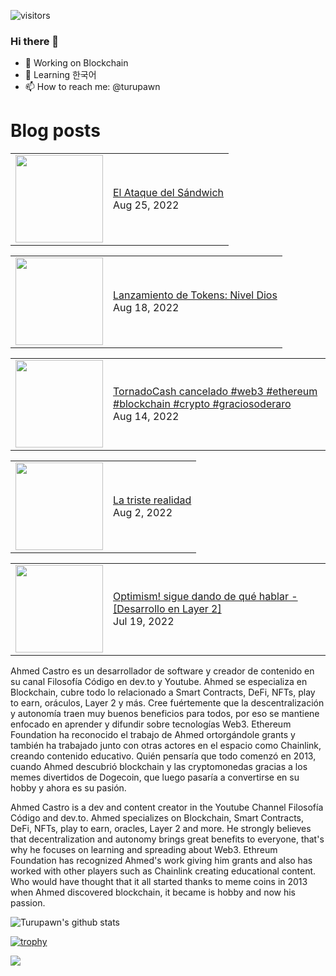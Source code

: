 ![visitors](https://visitor-badge.glitch.me/badge?page_id=turupawn.turupawn)

### Hi there 👋

- 🔭 Working on Blockchain
- 🌱 Learning 한국어
- 📫 How to reach me: @turupawn

# Blog posts

<!-- BLOG-POST-LIST:START --><table><tr><td><a href="https://www.youtube.com/watch?v=EWcEt_vEZcU"><img width="140px" src="https://i.ytimg.com/vi/EWcEt_vEZcU/mqdefault.jpg"></a></td>
<td><a href="https://www.youtube.com/watch?v=EWcEt_vEZcU">El Ataque del Sándwich</a><br/>Aug 25, 2022</td></tr></table>
<table><tr><td><a href="https://www.youtube.com/watch?v=FPto5N14bVA"><img width="140px" src="https://i.ytimg.com/vi/FPto5N14bVA/mqdefault.jpg"></a></td>
<td><a href="https://www.youtube.com/watch?v=FPto5N14bVA">Lanzamiento de Tokens: Nivel Dios</a><br/>Aug 18, 2022</td></tr></table>
<table><tr><td><a href="https://www.youtube.com/watch?v=ULQ-gnOiYW4"><img width="140px" src="https://i.ytimg.com/vi/ULQ-gnOiYW4/mqdefault.jpg"></a></td>
<td><a href="https://www.youtube.com/watch?v=ULQ-gnOiYW4">TornadoCash cancelado #web3 #ethereum #blockchain #crypto #graciosoderaro</a><br/>Aug 14, 2022</td></tr></table>
<table><tr><td><a href="https://www.youtube.com/watch?v=GqK1j6IU6nQ"><img width="140px" src="https://i.ytimg.com/vi/GqK1j6IU6nQ/mqdefault.jpg"></a></td>
<td><a href="https://www.youtube.com/watch?v=GqK1j6IU6nQ">La triste realidad</a><br/>Aug 2, 2022</td></tr></table>
<table><tr><td><a href="https://www.youtube.com/watch?v=6F3KnbeQj9o"><img width="140px" src="https://i.ytimg.com/vi/6F3KnbeQj9o/mqdefault.jpg"></a></td>
<td><a href="https://www.youtube.com/watch?v=6F3KnbeQj9o">Optimism! sigue dando de qué hablar - [Desarrollo en Layer 2]</a><br/>Jul 19, 2022</td></tr></table>
<!-- BLOG-POST-LIST:END -->

<!-- YOUTUBE:START -->
<!-- YOUTUBE:END -->

Ahmed Castro es un desarrollador de software y creador de contenido en su canal Filosofía Código en dev.to y Youtube. Ahmed se especializa en Blockchain, cubre todo lo relacionado a Smart Contracts, DeFi, NFTs, play to earn, oráculos, Layer 2 y más. Cree fuértemente que la descentralización y autonomía traen muy buenos beneficios para todos, por eso se mantiene enfocado en aprender y difundir sobre tecnologías Web3. Ethereum Foundation ha reconocido el trabajo de Ahmed ortorgándole grants y también ha trabajado junto con otras actores en el espacio como Chainlink, creando contenido educativo. Quién pensaría que todo comenzó en 2013, cuando Ahmed descubrió blockchain y las cryptomonedas gracias a los memes divertidos de Dogecoin, que luego pasaría a convertirse en su hobby y ahora es su pasión.

Ahmed Castro is a dev and content creator in the Youtube Channel Filosofía Código and dev.to. Ahmed specializes on Blockchain, Smart Contracts, DeFi, NFTs, play to earn, oracles, Layer 2 and more. He strongly believes that decentralization and autonomy brings great benefits to everyone, that's why he focuses on learning and spreading about Web3. Ethreum Foundation has recognized Ahmed's work giving him grants and also has worked with other players such as Chainlink creating educational content. Who would have thought that it all started thanks to meme coins in 2013 when Ahmed discovered blockchain, it became is hobby and now his passion.

![Turupawn's github stats](https://github-readme-stats.vercel.app/api?username=turupawn&show_icons=true)

[![trophy](https://github-profile-trophy.vercel.app/?username=Turupawn&theme=onedark)](https://github.com/ryo-ma/github-profile-trophy)

<a href="https://github.com/anuraghazra/github-readme-stats">
  <!-- Change the `github-readme-stats.anuraghazra1.vercel.app` to `github-readme-stats.vercel.app`  -->
  <img align="center" src="https://github-readme-stats.anuraghazra1.vercel.app/api/top-langs/?username=Turupawn&layout=compact&theme=radical" />
</a>

<!--
**Turupawn/Turupawn** is a ✨ _special_ ✨ repository because its `README.md` (this file) appears on your GitHub profile.

Here are some ideas to get you started:

- 🔭 I’m currently working on ...
- 🌱 I’m currently learning ...
- 👯 I’m looking to collaborate on ...
- 🤔 I’m looking for help with ...
- 💬 Ask me about ...
- 📫 How to reach me: ...
- 😄 Pronouns: ...
- ⚡ Fun fact: ...
-->
